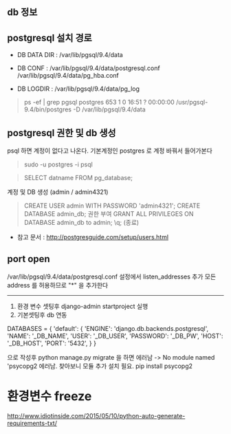 ## db 정보

## postgresql 설치 경로

* DB DATA DIR :
/var/lib/pgsql/9.4/data

* DB CONF : 
/var/lib/pgsql/9.4/data/postgresql.conf
/var/lib/pgsql/9.4/data/pg_hba.conf

* DB LOGDIR :
/var/lib/pgsql/9.4/data/pg_log


> ps -ef | grep pgsql
postgres   653     1  0 16:51 ?        00:00:00 /usr/pgsql-9.4/bin/postgres -D /var/lib/pgsql/9.4/data

## postgresql 권한 및 db 생성
psql 하면 계정이 없다고 나온다. 기본계정인 postgres 로 계정 바꿔서 들어가본다
> sudo -u postgres -i
> psql

> SELECT datname FROM pg_database;

계정 및 DB 생성 (admin / admin4321)
> CREATE USER admin WITH PASSWORD 'admin4321';
> CREATE DATABASE admin_db;
권한 부여
> GRANT ALL PRIVILEGES ON DATABASE admin_db to admin;
> \q; (종료)

* 참고 문서 : http://postgresguide.com/setup/users.html

## port open
/var/lib/pgsql/9.4/data/postgresql.conf 설정에서 listen_addresses 추가
모든 address 를 허용하므로 "*" 을 추가한다




---


1. 환경 변수 셋팅후 django-admin startproject 실행
2. 기본셋팅후 db 연동

DATABASES = {
    'default': {
        'ENGINE': 'django.db.backends.postgresql',
        'NAME': '_DB_NAME',
        'USER': '_DB_USER',
        'PASSWORD': '_DB_PW',
        'HOST': '_DB_HOST',
        'PORT': '5432',
    }
}

으로 작성후 python manage.py migrate 을 하면 에러남 -> No module named 'psycopg2 에러남.
찾아보니 모듈 추가 설치 필요.
pip install psycopg2


# 환경변수 freeze
http://www.idiotinside.com/2015/05/10/python-auto-generate-requirements-txt/